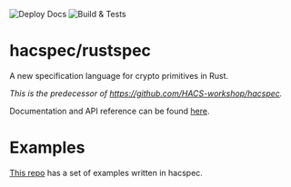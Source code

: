 ![Deploy Docs](https://github.com/hacspec/hacspec-rust/workflows/Deploy%20Docs/badge.svg)
![Build & Tests](https://github.com/hacspec/hacspec-rust/workflows/Build%20&%20Test/badge.svg)

# hacspec/rustspec
A new specification language for crypto primitives in Rust.

*This is the predecessor of https://github.com/HACS-workshop/hacspec.*

Documentation and API reference can be found [here](https://hacspec.github.io/hacspec-rust/).

# Examples
[This repo](https://github.com/hacspec/hacspecs-rust) has a set of examples written in hacspec.
